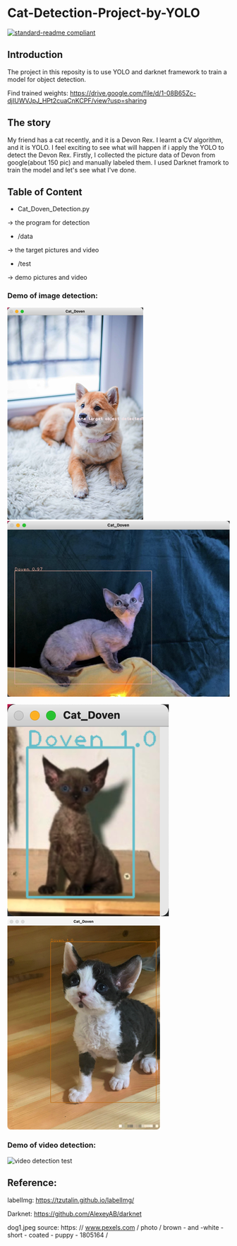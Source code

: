# Cat-Detection-Project-by-YOLO
[![standard-readme compliant](https://img.shields.io/badge/Powered%20by-YOLOv4-green)](https://github.com/AlexeyAB/darknet)
## Introduction
The project in this reposity is to use YOLO and darknet framework to train a model for object detection.

Find trained weights: https://drive.google.com/file/d/1-08B65Zc-djIUWVJpJ_HPt2cuaCnKCPF/view?usp=sharing
## The story
My friend has a cat recently, and it is a Devon Rex. I learnt a CV algorithm, and it is YOLO. I feel exciting to see what will happen if i apply the YOLO to detect the Devon Rex. Firstly, I collected the picture data of Devon from google(about 150 pic) and manually labeled them. I used Darknet framork to train the model and let's see what I've done.

## Table of Content
* Cat_Doven_Detection.py

-> the program for detection
* /data

-> the target pictures and video
* /test

-> demo pictures and video

### Demo of image detection:
![pic detection test](test/dog1_test.png "pic detection test")
![pic detection test](test/devon1_test.png "pic detection test")

![pic detection test](test/devon2_test.png "pic detection test")
![pic detection test](test/devon3_test.png "pic detection test")

### Demo of video detection:
![video detection test](test/video_detection.gif "video detection test")

## Reference:
labelImg: https://tzutalin.github.io/labelImg/

Darknet: https://github.com/AlexeyAB/darknet

dog1.jpeg source: https: // www.pexels.com / photo / brown - and -white - short - coated - puppy - 1805164 /

